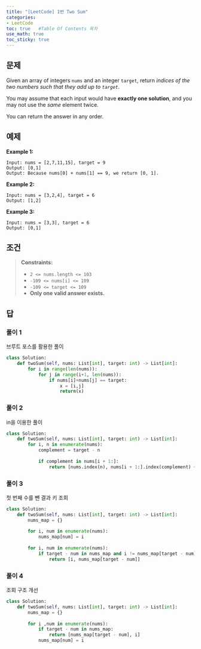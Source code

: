 ```yaml
---
title: "[LeetCode] 1번 Two Sum"
categories: 
- LeetCode
toc: true   #Table Of Contents 목차 
use_math: true
toc_sticky: true
---
```


## 문제

Given an array of integers `nums` and an integer `target`, return *indices of the two numbers such that they add up to `target`*.

You may assume that each input would have **exactly one solution**, and you may not use the *same* element twice.

You can return the answer in any order.

## 예제

**Example 1:**

```
Input: nums = [2,7,11,15], target = 9
Output: [0,1]
Output: Because nums[0] + nums[1] == 9, we return [0, 1].
```

**Example 2:**

```
Input: nums = [3,2,4], target = 6
Output: [1,2]
```

**Example 3:**

```
Input: nums = [3,3], target = 6
Output: [0,1]
```

## 조건

> **Constraints:**
>
> - `2 <= nums.length <= 103`
> - `-109 <= nums[i] <= 109`
> - `-109 <= target <= 109`
> - **Only one valid answer exists.**

## 답

### 풀이 1

브루트 포스를 활용한 풀이

```python
class Solution:
    def twoSum(self, nums: List[int], target: int) -> List[int]:
        for i in range(len(nums)):
            for j in range(i+1, len(nums)):
                if nums[i]+nums[j] == target:
                	x = [i,j]
                    return(x)
```

### 풀이 2

in을 이용한 풀이

```python
class Solution:
    def twoSum(self, nums: List[int], target: int) -> List[int]:
        for i, n in enumerate(nums):
            complement = target - n
            
            if complement in nums[i + 1:]:
                return [nums.index(n), nums[i + 1:].index(complement) + (i + 1)]
```

### 풀이 3

첫 번째 수를 뺀 결과 키 조회

```python
class Solution:
    def twoSum(self, nums: List[int], target: int) -> List[int]:
        nums_map = {}
        
        for i, num in enumerate(nums):
            nums_map[num] = i
        
        for i, num in enumerate(nums):
            if target - num in nums_map and i != nums_map[target - num]:
                return [i, nums_map[target - num]]
```

### 풀이 4

조회 구조 개선

```python
class Solution:
    def twoSum(self, nums: List[int], target: int) -> List[int]:
        nums_map = {}
        
        for i ,num in enumerate(nums):
            if target - num in nums_map:
                return [nums_map[target - num], i]
            nums_map[num] = i
```





